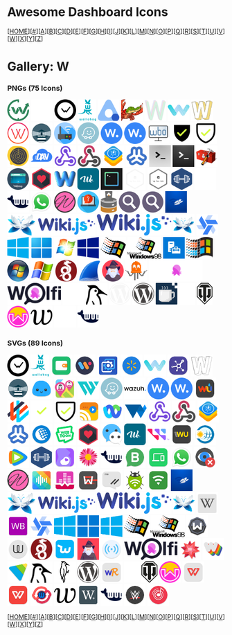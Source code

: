 # Awesome Dashboard Icons

[[HOME](..)][[#](gallery.md)][[A](gallery-a.md)][[B](gallery-b.md)][[C](gallery-c.md)][[D](gallery-d.md)][[E](gallery-e.md)][[F](gallery-f.md)][[G](gallery-g.md)][[H](gallery-h.md)][[I](gallery-i.md)][[J](gallery-j.md)][[K](gallery-k.md)][[L](gallery-l.md)][[M](gallery-m.md)][[N](gallery-n.md)][[O](gallery-o.md)][[P](gallery-p.md)][[Q](gallery-q.md)][[R](gallery-r.md)][[S](gallery-s.md)][[T](gallery-t.md)][[U](gallery-u.md)][[V](gallery-v.md)][[W](gallery-w.md)][[X](gallery-x.md)][[Y](gallery-y.md)][[Z](gallery-z.md)]

# Gallery: W

### PNGs (75 Icons)

<img src="../icons/wakapi.png" alt="wakapi" height="50"> <img src="../icons/wakatime-light.png" alt="wakatime-light" height="50"> <img src="../icons/wakatime.png" alt="wakatime" height="50"> <img src="../icons/wallabag.png" alt="wallabag" height="50"> <img src="../icons/wallos.png" alt="wallos" height="50"> <img src="../icons/wanikani.png" alt="wanikani" height="50"> <img src="../icons/ward.png" alt="ward" height="50"> <img src="../icons/warpgate.png" alt="warpgate" height="50"> <img src="../icons/watcharr.png" alt="watcharr" height="50"> <img src="../icons/watcher.png" alt="watcher" height="50"> <img src="../icons/watchtower.png" alt="watchtower" height="50"> <img src="../icons/watchyourlan.png" alt="watchyourlan" height="50"> <img src="../icons/waze.png" alt="waze" height="50"> <img src="../icons/wazuh-opaque.png" alt="wazuh-opaque" height="50"> <img src="../icons/wazuh.png" alt="wazuh" height="50"> <img src="../icons/wbo.png" alt="wbo" height="50"> <img src="../icons/web-check-light.png" alt="web-check-light" height="50"> <img src="../icons/web-check.png" alt="web-check" height="50"> <img src="../icons/web-whisper.png" alt="web-whisper" height="50"> <img src="../icons/webdav.png" alt="webdav" height="50"> <img src="../icons/webhook.png" alt="webhook" height="50"> <img src="../icons/webhookd.png" alt="webhookd" height="50"> <img src="../icons/webkit.png" alt="webkit" height="50"> <img src="../icons/webmin.png" alt="webmin" height="50"> <img src="../icons/webssh-light.png" alt="webssh-light" height="50"> <img src="../icons/webssh.png" alt="webssh" height="50"> <img src="../icons/webtools.png" alt="webtools" height="50"> <img src="../icons/webtop.png" alt="webtop" height="50"> <img src="../icons/webtorrent.png" alt="webtorrent" height="50"> <img src="../icons/webtrees.png" alt="webtrees" height="50"> <img src="../icons/wekan.png" alt="wekan" height="50"> <img src="../icons/wetty.png" alt="wetty" height="50"> <img src="../icons/wg-gen-web-light.png" alt="wg-gen-web-light" height="50"> <img src="../icons/wg-gen-web.png" alt="wg-gen-web" height="50"> <img src="../icons/wger.png" alt="wger" height="50"> <img src="../icons/whats-up-docker-light.png" alt="whats-up-docker-light" height="50"> <img src="../icons/whats-up-docker.png" alt="whats-up-docker" height="50"> <img src="../icons/whatsapp.png" alt="whatsapp" height="50"> <img src="../icons/whisparr.png" alt="whisparr" height="50"> <img src="../icons/whoami.png" alt="whoami" height="50"> <img src="../icons/whodb.png" alt="whodb" height="50"> <img src="../icons/whoogle-search.png" alt="whoogle-search" height="50"> <img src="../icons/whoogle.png" alt="whoogle" height="50"> <img src="../icons/wifiman.png" alt="wifiman" height="50"> <img src="../icons/wikijs-logo-full.png" alt="wikijs-logo-full" height="50"> <img src="../icons/wikijs-logo.png" alt="wikijs-logo" height="50"> <img src="../icons/wikijs.png" alt="wikijs" height="50"> <img src="../icons/windmill.png" alt="windmill" height="50"> <img src="../icons/windows-10.png" alt="windows-10" height="50"> <img src="../icons/windows-11.png" alt="windows-11" height="50"> <img src="../icons/windows-7.png" alt="windows-7" height="50"> <img src="../icons/windows-8.png" alt="windows-8" height="50"> <img src="../icons/windows-95.png" alt="windows-95" height="50"> <img src="../icons/windows-98.png" alt="windows-98" height="50"> <img src="../icons/windows-admin-center.png" alt="windows-admin-center" height="50"> <img src="../icons/windows-nt.png" alt="windows-nt" height="50"> <img src="../icons/windows-vista.png" alt="windows-vista" height="50"> <img src="../icons/windows-xp.png" alt="windows-xp" height="50"> <img src="../icons/wireguard.png" alt="wireguard" height="50"> <img src="../icons/wireshark.png" alt="wireshark" height="50"> <img src="../icons/wizarr.png" alt="wizarr" height="50"> <img src="../icons/wled.png" alt="wled" height="50"> <img src="../icons/wolfi-logo-light.png" alt="wolfi-logo-light" height="50"> <img src="../icons/wolfi-logo.png" alt="wolfi-logo" height="50"> <img src="../icons/woodpecker-ci-light.png" alt="woodpecker-ci-light" height="50"> <img src="../icons/woodpecker-ci.png" alt="woodpecker-ci" height="50"> <img src="../icons/wordpress-light.png" alt="wordpress-light" height="50"> <img src="../icons/wordpress.png" alt="wordpress" height="50"> <img src="../icons/workadventure.png" alt="workadventure" height="50"> <img src="../icons/wotdle-light.png" alt="wotdle-light" height="50"> <img src="../icons/wotdle.png" alt="wotdle" height="50"> <img src="../icons/wownero.png" alt="wownero" height="50"> <img src="../icons/writefreely.png" alt="writefreely" height="50"> <img src="../icons/wud-light.png" alt="wud-light" height="50"> <img src="../icons/wud.png" alt="wud" height="50">

### SVGs (89 Icons)

<img src="../icons/wakatime.svg" alt="wakatime" height="50"> <img src="../icons/wallabag.svg" alt="wallabag" height="50"> <img src="../icons/wallet.svg" alt="wallet" height="50"> <img src="../icons/walli-4k.svg" alt="walli-4k" height="50"> <img src="../icons/wallpaper-engine.svg" alt="wallpaper-engine" height="50"> <img src="../icons/walmart.svg" alt="walmart" height="50"> <img src="../icons/warpgate.svg" alt="warpgate" height="50"> <img src="../icons/warpinator.svg" alt="warpinator" height="50"> <img src="../icons/watcharr.svg" alt="watcharr" height="50"> <img src="../icons/watchtower.svg" alt="watchtower" height="50"> <img src="../icons/water-time.svg" alt="water-time" height="50"> <img src="../icons/wavemarket.svg" alt="wavemarket" height="50"> <img src="../icons/waypoint.svg" alt="waypoint" height="50"> <img src="../icons/waze.svg" alt="waze" height="50"> <img src="../icons/wazuh-logo.svg" alt="wazuh-logo" height="50"> <img src="../icons/wazuh-opaque.svg" alt="wazuh-opaque" height="50"> <img src="../icons/wazuh.svg" alt="wazuh" height="50"> <img src="../icons/weather-underground.svg" alt="weather-underground" height="50"> <img src="../icons/weaveworks.svg" alt="weaveworks" height="50"> <img src="../icons/web-check-light.svg" alt="web-check-light" height="50"> <img src="../icons/web-check.svg" alt="web-check" height="50"> <img src="../icons/web-video-caster.svg" alt="web-video-caster" height="50"> <img src="../icons/webex-meet.svg" alt="webex-meet" height="50"> <img src="../icons/webgpu.svg" alt="webgpu" height="50"> <img src="../icons/webhook.svg" alt="webhook" height="50"> <img src="../icons/webhookd.svg" alt="webhookd" height="50"> <img src="../icons/webkit.svg" alt="webkit" height="50"> <img src="../icons/webmin.svg" alt="webmin" height="50"> <img src="../icons/webmoney.svg" alt="webmoney" height="50"> <img src="../icons/webtoon.svg" alt="webtoon" height="50"> <img src="../icons/webtorrent.svg" alt="webtorrent" height="50"> <img src="../icons/wechat.svg" alt="wechat" height="50"> <img src="../icons/wekan.svg" alt="wekan" height="50"> <img src="../icons/western-digital.svg" alt="western-digital" height="50"> <img src="../icons/western-union.svg" alt="western-union" height="50"> <img src="../icons/wetter-online.svg" alt="wetter-online" height="50"> <img src="../icons/wetv.svg" alt="wetv" height="50"> <img src="../icons/wger.svg" alt="wger" height="50"> <img src="../icons/what-to-expect.svg" alt="what-to-expect" height="50"> <img src="../icons/whats-that-flower.svg" alt="whats-that-flower" height="50"> <img src="../icons/whats-up-docker.svg" alt="whats-up-docker" height="50"> <img src="../icons/whatsapp-business.svg" alt="whatsapp-business" height="50"> <img src="../icons/whatsapp-web-to-go.svg" alt="whatsapp-web-to-go" height="50"> <img src="../icons/whatsapp.svg" alt="whatsapp" height="50"> <img src="../icons/wherearetheeyes.svg" alt="wherearetheeyes" height="50"> <img src="../icons/whisparr.svg" alt="whisparr" height="50"> <img src="../icons/white-noise-generator.svg" alt="white-noise-generator" height="50"> <img src="../icons/white-noise-lite.svg" alt="white-noise-lite" height="50"> <img src="../icons/whoosh.svg" alt="whoosh" height="50"> <img src="../icons/wickr-me.svg" alt="wickr-me" height="50"> <img src="../icons/wifi-adb.svg" alt="wifi-adb" height="50"> <img src="../icons/wifianalyzer.svg" alt="wifianalyzer" height="50"> <img src="../icons/wifiman.svg" alt="wifiman" height="50"> <img src="../icons/wikijs-logo-full.svg" alt="wikijs-logo-full" height="50"> <img src="../icons/wikijs-logo.svg" alt="wikijs-logo" height="50"> <img src="../icons/wikijs.svg" alt="wikijs" height="50"> <img src="../icons/wikipedia.svg" alt="wikipedia" height="50"> <img src="../icons/wildberries.svg" alt="wildberries" height="50"> <img src="../icons/windmill.svg" alt="windmill" height="50"> <img src="../icons/windows-10.svg" alt="windows-10" height="50"> <img src="../icons/windows-11.svg" alt="windows-11" height="50"> <img src="../icons/windows-8.svg" alt="windows-8" height="50"> <img src="../icons/windows-95.svg" alt="windows-95" height="50"> <img src="../icons/windows-98.svg" alt="windows-98" height="50"> <img src="../icons/windscribe.svg" alt="windscribe" height="50"> <img src="../icons/wire.svg" alt="wire" height="50"> <img src="../icons/wireguard.svg" alt="wireguard" height="50"> <img src="../icons/wish.svg" alt="wish" height="50"> <img src="../icons/wizarr.svg" alt="wizarr" height="50"> <img src="../icons/wlanscanner.svg" alt="wlanscanner" height="50"> <img src="../icons/wolfi-logo.svg" alt="wolfi-logo" height="50"> <img src="../icons/wolfram-alpha.svg" alt="wolfram-alpha" height="50"> <img src="../icons/wombo-dream.svg" alt="wombo-dream" height="50"> <img src="../icons/wondershare-player.svg" alt="wondershare-player" height="50"> <img src="../icons/woodpecker-ci.svg" alt="woodpecker-ci" height="50"> <img src="../icons/woodpeckerci-full.svg" alt="woodpeckerci-full" height="50"> <img src="../icons/wordpress.svg" alt="wordpress" height="50"> <img src="../icons/wordreference.svg" alt="wordreference" height="50"> <img src="../icons/wotdle-light.svg" alt="wotdle-light" height="50"> <img src="../icons/wotdle.svg" alt="wotdle" height="50"> <img src="../icons/wownero.svg" alt="wownero" height="50"> <img src="../icons/wps-office-lite.svg" alt="wps-office-lite" height="50"> <img src="../icons/wps-office.svg" alt="wps-office" height="50"> <img src="../icons/wps-wpa-tester.svg" alt="wps-wpa-tester" height="50"> <img src="../icons/writefreely.svg" alt="writefreely" height="50"> <img src="../icons/writer-plus.svg" alt="writer-plus" height="50"> <img src="../icons/wud.svg" alt="wud" height="50"> <img src="../icons/wwe.svg" alt="wwe" height="50"> <img src="../icons/wynk-music.svg" alt="wynk-music" height="50">

[[HOME](..)][[#](gallery.md)][[A](gallery-a.md)][[B](gallery-b.md)][[C](gallery-c.md)][[D](gallery-d.md)][[E](gallery-e.md)][[F](gallery-f.md)][[G](gallery-g.md)][[H](gallery-h.md)][[I](gallery-i.md)][[J](gallery-j.md)][[K](gallery-k.md)][[L](gallery-l.md)][[M](gallery-m.md)][[N](gallery-n.md)][[O](gallery-o.md)][[P](gallery-p.md)][[Q](gallery-q.md)][[R](gallery-r.md)][[S](gallery-s.md)][[T](gallery-t.md)][[U](gallery-u.md)][[V](gallery-v.md)][[W](gallery-w.md)][[X](gallery-x.md)][[Y](gallery-y.md)][[Z](gallery-z.md)]

